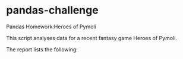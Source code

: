 # pandas-challenge
Pandas Homework:Heroes of Pymoli

This script analyses data for a recent fantasy game Heroes of Pymoli.

The report lists the following:

